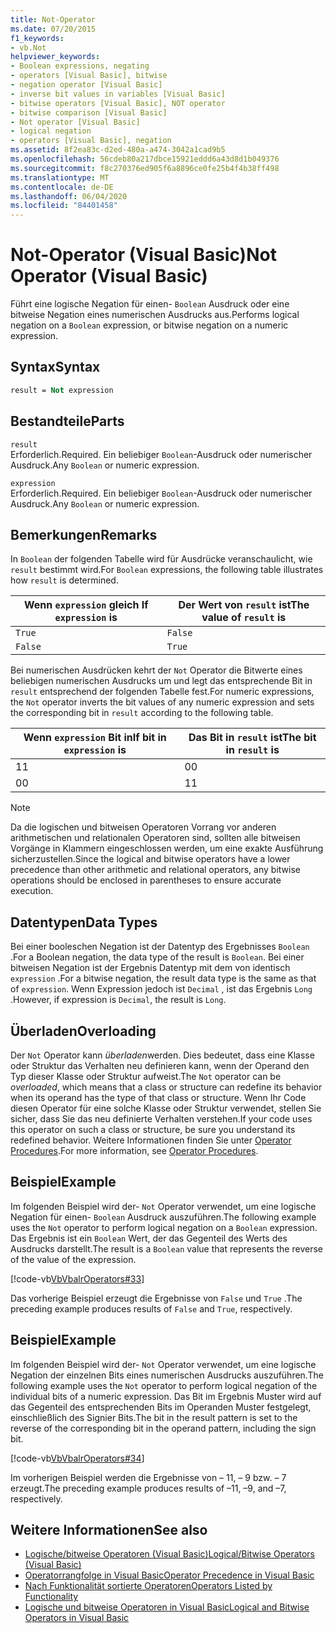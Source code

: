 ```yaml
---
title: Not-Operator
ms.date: 07/20/2015
f1_keywords:
- vb.Not
helpviewer_keywords:
- Boolean expressions, negating
- operators [Visual Basic], bitwise
- negation operator [Visual Basic]
- inverse bit values in variables [Visual Basic]
- bitwise operators [Visual Basic], NOT operator
- bitwise comparison [Visual Basic]
- Not operator [Visual Basic]
- logical negation
- operators [Visual Basic], negation
ms.assetid: 8f2ea83c-d2ed-480a-a474-3042a1cad9b5
ms.openlocfilehash: 56cdeb80a217dbce15921eddd6a43d8d1b049376
ms.sourcegitcommit: f8c270376ed905f6a8896ce0fe25b4f4b38ff498
ms.translationtype: MT
ms.contentlocale: de-DE
ms.lasthandoff: 06/04/2020
ms.locfileid: "84401458"
---
```

# <a name="not-operator-visual-basic"></a><span data-ttu-id="7c02b-102">Not-Operator (Visual Basic)</span><span class="sxs-lookup"><span data-stu-id="7c02b-102">Not Operator (Visual Basic)</span></span>
<span data-ttu-id="7c02b-103">Führt eine logische Negation für einen- `Boolean` Ausdruck oder eine bitweise Negation eines numerischen Ausdrucks aus.</span><span class="sxs-lookup"><span data-stu-id="7c02b-103">Performs logical negation on a `Boolean` expression, or bitwise negation on a numeric expression.</span></span>  
  
## <a name="syntax"></a><span data-ttu-id="7c02b-104">Syntax</span><span class="sxs-lookup"><span data-stu-id="7c02b-104">Syntax</span></span>  
  
```vb  
result = Not expression  
```  
  
## <a name="parts"></a><span data-ttu-id="7c02b-105">Bestandteile</span><span class="sxs-lookup"><span data-stu-id="7c02b-105">Parts</span></span>  
 `result`  
 <span data-ttu-id="7c02b-106">Erforderlich.</span><span class="sxs-lookup"><span data-stu-id="7c02b-106">Required.</span></span> <span data-ttu-id="7c02b-107">Ein beliebiger `Boolean`-Ausdruck oder numerischer Ausdruck.</span><span class="sxs-lookup"><span data-stu-id="7c02b-107">Any `Boolean` or numeric expression.</span></span>  
  
 `expression`  
 <span data-ttu-id="7c02b-108">Erforderlich.</span><span class="sxs-lookup"><span data-stu-id="7c02b-108">Required.</span></span> <span data-ttu-id="7c02b-109">Ein beliebiger `Boolean`-Ausdruck oder numerischer Ausdruck.</span><span class="sxs-lookup"><span data-stu-id="7c02b-109">Any `Boolean` or numeric expression.</span></span>  
  
## <a name="remarks"></a><span data-ttu-id="7c02b-110">Bemerkungen</span><span class="sxs-lookup"><span data-stu-id="7c02b-110">Remarks</span></span>  
 <span data-ttu-id="7c02b-111">In `Boolean` der folgenden Tabelle wird für Ausdrücke veranschaulicht, wie `result` bestimmt wird.</span><span class="sxs-lookup"><span data-stu-id="7c02b-111">For `Boolean` expressions, the following table illustrates how `result` is determined.</span></span>  
  
|<span data-ttu-id="7c02b-112">Wenn `expression` gleich </span><span class="sxs-lookup"><span data-stu-id="7c02b-112">If `expression` is</span></span>|<span data-ttu-id="7c02b-113">Der Wert von `result` ist</span><span class="sxs-lookup"><span data-stu-id="7c02b-113">The value of `result` is</span></span>|  
|------------------------|------------------------------|  
|`True`|`False`|  
|`False`|`True`|  
  
 <span data-ttu-id="7c02b-114">Bei numerischen Ausdrücken kehrt der `Not` Operator die Bitwerte eines beliebigen numerischen Ausdrucks um und legt das entsprechende Bit in `result` entsprechend der folgenden Tabelle fest.</span><span class="sxs-lookup"><span data-stu-id="7c02b-114">For numeric expressions, the `Not` operator inverts the bit values of any numeric expression and sets the corresponding bit in `result` according to the following table.</span></span>  
  
|<span data-ttu-id="7c02b-115">Wenn `expression` Bit in</span><span class="sxs-lookup"><span data-stu-id="7c02b-115">If bit in `expression` is</span></span>|<span data-ttu-id="7c02b-116">Das Bit in `result` ist</span><span class="sxs-lookup"><span data-stu-id="7c02b-116">The bit in `result` is</span></span>|  
|-------------------------------|----------------------------|  
|<span data-ttu-id="7c02b-117">1</span><span class="sxs-lookup"><span data-stu-id="7c02b-117">1</span></span>|<span data-ttu-id="7c02b-118">0</span><span class="sxs-lookup"><span data-stu-id="7c02b-118">0</span></span>|  
|<span data-ttu-id="7c02b-119">0</span><span class="sxs-lookup"><span data-stu-id="7c02b-119">0</span></span>|<span data-ttu-id="7c02b-120">1</span><span class="sxs-lookup"><span data-stu-id="7c02b-120">1</span></span>|  
  
> [!NOTE]
> <span data-ttu-id="7c02b-121">Da die logischen und bitweisen Operatoren Vorrang vor anderen arithmetischen und relationalen Operatoren sind, sollten alle bitweisen Vorgänge in Klammern eingeschlossen werden, um eine exakte Ausführung sicherzustellen.</span><span class="sxs-lookup"><span data-stu-id="7c02b-121">Since the logical and bitwise operators have a lower precedence than other arithmetic and relational operators, any bitwise operations should be enclosed in parentheses to ensure accurate execution.</span></span>  
  
## <a name="data-types"></a><span data-ttu-id="7c02b-122">Datentypen</span><span class="sxs-lookup"><span data-stu-id="7c02b-122">Data Types</span></span>  
 <span data-ttu-id="7c02b-123">Bei einer booleschen Negation ist der Datentyp des Ergebnisses `Boolean` .</span><span class="sxs-lookup"><span data-stu-id="7c02b-123">For a Boolean negation, the data type of the result is `Boolean`.</span></span> <span data-ttu-id="7c02b-124">Bei einer bitweisen Negation ist der Ergebnis Datentyp mit dem von identisch `expression` .</span><span class="sxs-lookup"><span data-stu-id="7c02b-124">For a bitwise negation, the result data type is the same as that of `expression`.</span></span> <span data-ttu-id="7c02b-125">Wenn Expression jedoch ist `Decimal` , ist das Ergebnis `Long` .</span><span class="sxs-lookup"><span data-stu-id="7c02b-125">However, if expression is `Decimal`, the result is `Long`.</span></span>  
  
## <a name="overloading"></a><span data-ttu-id="7c02b-126">Überladen</span><span class="sxs-lookup"><span data-stu-id="7c02b-126">Overloading</span></span>  
 <span data-ttu-id="7c02b-127">Der `Not` Operator kann *überladen*werden. Dies bedeutet, dass eine Klasse oder Struktur das Verhalten neu definieren kann, wenn der Operand den Typ dieser Klasse oder Struktur aufweist.</span><span class="sxs-lookup"><span data-stu-id="7c02b-127">The `Not` operator can be *overloaded*, which means that a class or structure can redefine its behavior when its operand has the type of that class or structure.</span></span> <span data-ttu-id="7c02b-128">Wenn Ihr Code diesen Operator für eine solche Klasse oder Struktur verwendet, stellen Sie sicher, dass Sie das neu definierte Verhalten verstehen.</span><span class="sxs-lookup"><span data-stu-id="7c02b-128">If your code uses this operator on such a class or structure, be sure you understand its redefined behavior.</span></span> <span data-ttu-id="7c02b-129">Weitere Informationen finden Sie unter [Operator Procedures](../../programming-guide/language-features/procedures/operator-procedures.md).</span><span class="sxs-lookup"><span data-stu-id="7c02b-129">For more information, see [Operator Procedures](../../programming-guide/language-features/procedures/operator-procedures.md).</span></span>  
  
## <a name="example"></a><span data-ttu-id="7c02b-130">Beispiel</span><span class="sxs-lookup"><span data-stu-id="7c02b-130">Example</span></span>  
 <span data-ttu-id="7c02b-131">Im folgenden Beispiel wird der- `Not` Operator verwendet, um eine logische Negation für einen- `Boolean` Ausdruck auszuführen.</span><span class="sxs-lookup"><span data-stu-id="7c02b-131">The following example uses the `Not` operator to perform logical negation on a `Boolean` expression.</span></span> <span data-ttu-id="7c02b-132">Das Ergebnis ist ein `Boolean` Wert, der das Gegenteil des Werts des Ausdrucks darstellt.</span><span class="sxs-lookup"><span data-stu-id="7c02b-132">The result is a `Boolean` value that represents the reverse of the value of the expression.</span></span>  
  
 [!code-vb[VbVbalrOperators#33](~/samples/snippets/visualbasic/VS_Snippets_VBCSharp/VbVbalrOperators/VB/Class1.vb#33)]  
  
 <span data-ttu-id="7c02b-133">Das vorherige Beispiel erzeugt die Ergebnisse von `False` und `True` .</span><span class="sxs-lookup"><span data-stu-id="7c02b-133">The preceding example produces results of `False` and `True`, respectively.</span></span>  
  
## <a name="example"></a><span data-ttu-id="7c02b-134">Beispiel</span><span class="sxs-lookup"><span data-stu-id="7c02b-134">Example</span></span>  
 <span data-ttu-id="7c02b-135">Im folgenden Beispiel wird der- `Not` Operator verwendet, um eine logische Negation der einzelnen Bits eines numerischen Ausdrucks auszuführen.</span><span class="sxs-lookup"><span data-stu-id="7c02b-135">The following example uses the `Not` operator to perform logical negation of the individual bits of a numeric expression.</span></span> <span data-ttu-id="7c02b-136">Das Bit im Ergebnis Muster wird auf das Gegenteil des entsprechenden Bits im Operanden Muster festgelegt, einschließlich des Signier Bits.</span><span class="sxs-lookup"><span data-stu-id="7c02b-136">The bit in the result pattern is set to the reverse of the corresponding bit in the operand pattern, including the sign bit.</span></span>  
  
 [!code-vb[VbVbalrOperators#34](~/samples/snippets/visualbasic/VS_Snippets_VBCSharp/VbVbalrOperators/VB/Class1.vb#34)]  
  
 <span data-ttu-id="7c02b-137">Im vorherigen Beispiel werden die Ergebnisse von – 11, – 9 bzw. – 7 erzeugt.</span><span class="sxs-lookup"><span data-stu-id="7c02b-137">The preceding example produces results of –11, –9, and –7, respectively.</span></span>  
  
## <a name="see-also"></a><span data-ttu-id="7c02b-138">Weitere Informationen</span><span class="sxs-lookup"><span data-stu-id="7c02b-138">See also</span></span>

- [<span data-ttu-id="7c02b-139">Logische/bitweise Operatoren (Visual Basic)</span><span class="sxs-lookup"><span data-stu-id="7c02b-139">Logical/Bitwise Operators (Visual Basic)</span></span>](logical-bitwise-operators.md)
- [<span data-ttu-id="7c02b-140">Operatorrangfolge in Visual Basic</span><span class="sxs-lookup"><span data-stu-id="7c02b-140">Operator Precedence in Visual Basic</span></span>](operator-precedence.md)
- [<span data-ttu-id="7c02b-141">Nach Funktionalität sortierte Operatoren</span><span class="sxs-lookup"><span data-stu-id="7c02b-141">Operators Listed by Functionality</span></span>](operators-listed-by-functionality.md)
- [<span data-ttu-id="7c02b-142">Logische und bitweise Operatoren in Visual Basic</span><span class="sxs-lookup"><span data-stu-id="7c02b-142">Logical and Bitwise Operators in Visual Basic</span></span>](../../programming-guide/language-features/operators-and-expressions/logical-and-bitwise-operators.md)
